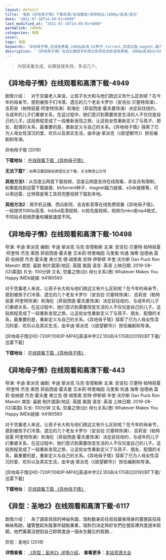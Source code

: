 ```yaml
---
layout: default
title: '电影《异地母子情》下载资源/在线播放/视频地址/1080p/高清/蓝光'
date: "2021-07-10T14:40:01+0800"
last_modified_at: "2021-07-10T14:40:01+0800"
permalink: /4949/
categories: 电影
cover:
tags: 电影
keywords: '异地母子情,在线免费看,1080p高清,bt种子,torrent,百度云盘,magnet,磁力链,迅雷下载资源'
description: '《异地母子情》在线云播放手机西瓜影院吉吉影音免费看，1080p高清bd/hd未删减完整版和tc抢先枪版，mkv/mp4格式，附带bt/torrent种子、magnet/磁力链、百度云盘、网盘资源迅雷下载链接'
---
```


>内容采集生成，如果链接失效，多试几个。


## 《异地母子情》在线观看和高清下载-4949

剧情介绍：　对于空巢老人来说，让孩子长大和与他们疏远又有什么区别呢？在今年的母亲节，感到被孩子们冷落、遗忘的几个老友卡罗尔（安吉拉·贝塞特饰演）、吉莉安（帕特丽夏·阿奎特饰演）和海伦（菲丽西提·霍夫曼饰演）决定前往纽约，与成年的儿子们重塑关系，在这过程中，她们意识到需要改变生活的人不仅仅是自己的儿子。这段旅程变成了一段重新发现之旅，让这些女性重新定义了与孩子、朋友、配偶的关系，最重要的是，重新定义与自己的关系。《异地母子情》探索了已为人母女性深沉的爱、欢乐以及真实生活，由辛迪·翠派克（《欲望都市》）担任编剧和导演。


异地母子情 (2019)

**下载地址**： [在线观看下载 《异地母子情》](https://www.btbtdy.me/btdy/dy16930.html) 


**无法下载?**：`如果迅雷因版权原因无法下载，关注微信公众号 `

**其他方法1**：从百度云网盘下载视频，百度云网盘支持在线观看，非会员有限制，如果能找到迅雷下载链接、bt/torrent种子、magnet磁力链接、e2dk链接等，可以用迅雷、比特彗星等工具将完整视频下载到本地。

**其他方法2**：用手机云播、西瓜影院、吉吉影音等在线免费观看《异地母子情》，一般提供1080p高清、hd/bd高清视频、tc抢先版视频，视频为mkv或mp4格式，不同站点视频质量和播放速度不同。


## 《异地母子情》在线观看和高清下载-10498

导演: 辛迪·翠派克 编剧: 辛迪·翠派克 马克·安德勒斯 主演: 安吉拉·贝塞特 帕特丽夏·阿奎特 杰克·莱西 菲丽西提·霍夫曼 艾米莉·特里梅因 马里奥·坎通 海蒂·加德纳 莫莉·伯纳德 杰克·霍夫曼 弗兰克·德·胡里奥 凯特·伊斯顿 辛奎·沃尔斯 Dan Puck Ron Maestri 类型: 喜剧 制片国家/地区: 英国 美国 语言: 英语 上映日期: 2019-08-02(美国) 片长: 100分钟 又名: 空巢之旅(台) 母乜关系(港) Whatever Makes You Happy IMDb链接: tt4180560

对于空巢老人来说，让孩子长大和与他们疏远又有什么区别呢？在今年的母亲节，感到被孩子们冷落、遗忘的几个老友卡罗尔（安吉拉·贝塞特饰演）、吉莉安（帕特丽夏·阿奎特饰演）和海伦（菲丽西提·霍夫曼饰演）决定前往纽约，与成年的儿子们重塑关系，在这过程中，她们意识到需要改变生活的人不仅仅是自己的儿子。这段旅程变成了一段重新发现之旅，让这些女性重新定义了与孩子、朋友、配偶的关系，最重要的是，重新定义与自己的关系。《异地母子情》探索了已为人母女性深沉的爱、欢乐以及真实生活，由辛迪·翠派克（《欲望都市》）担任编剧和导演。


[异地母子情][HD-720P/1080P-MP4][英语中字][2.10GB/4.17GB][2019][BT下载/迅雷下载]

**下载地址**： [在线观看下载 《异地母子情》](https://www.btdx8.com/torrent/ydmzq_2019.html) 


## 《异地母子情》在线观看和高清下载-443

导演: 辛迪·翠派克 编剧: 辛迪·翠派克 马克·安德勒斯 主演: 安吉拉·贝塞特 帕特丽夏·阿奎特 杰克·莱西 菲丽西提·霍夫曼 艾米莉·特里梅因 马里奥·坎通 海蒂·加德纳 莫莉·伯纳德 杰克·霍夫曼 弗兰克·德·胡里奥 凯特·伊斯顿 辛奎·沃尔斯 Dan Puck Ron Maestri 类型: 喜剧 制片国家/地区: 英国 美国 语言: 英语 上映日期: 2019-08-02(美国) 片长: 100分钟 又名: 空巢之旅(台) 母乜关系(港) Whatever Makes You Happy IMDb链接: tt4180560

对于空巢老人来说，让孩子长大和与他们疏远又有什么区别呢？在今年的母亲节，感到被孩子们冷落、遗忘的几个老友卡罗尔（安吉拉·贝塞特饰演）、吉莉安（帕特丽夏·阿奎特饰演）和海伦（菲丽西提·霍夫曼饰演）决定前往纽约，与成年的儿子们重塑关系，在这过程中，她们意识到需要改变生活的人不仅仅是自己的儿子。这段旅程变成了一段重新发现之旅，让这些女性重新定义了与孩子、朋友、配偶的关系，最重要的是，重新定义与自己的关系。《异地母子情》探索了已为人母女性深沉的爱、欢乐以及真实生活，由辛迪·翠派克（《欲望都市》）担任编剧和导演。


[异地母子情][HD-720P/1080P-MP4][英语中字][2.10GB/4.17GB][2019][BT下载/迅雷下载]

**下载地址**： [在线观看下载 《异地母子情》](https://www.btdx8.com/torrent/ydmzq_2019.html) 


## 《异型：圣地2》在线观看和高清下载-6117

剧情介绍：　為了調查叔叔的神祕失蹤，瑞秋動身前往叔叔最後現身的露營區找尋蛛絲馬跡。儘管整起失蹤事件疑點重重，瑞秋仍決定與好友們在營區裡共度週末假期，他們萬萬沒想到自己即將度過一個永生難忘的假期…


异型：圣地2 (2018)

**详情查看**： [《异型：圣地2》详情介绍](/movie/6117/)， **查看更多**：[本站资源大全](/movie/t/all/)

